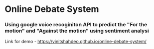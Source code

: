 
# Online Debate System
### Using google voice recoginiton API to predict the "For the motion" and "Against the motion" using sentiment analysi




Link for demo - https://vinitshahdeo.github.io/online-debate-system/

